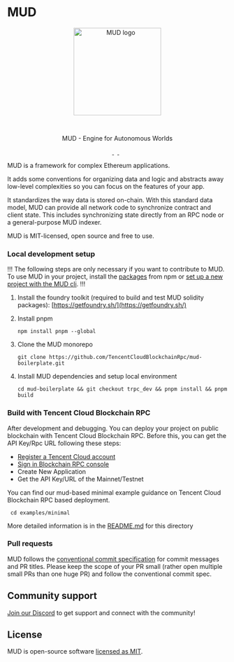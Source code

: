# MUD

<div align="center">
<img src="docs/public/logo512-black-w-background.png" width="200" style="margin: 0 0 30px 0;" alt="MUD logo" />
<p>MUD - Engine for Autonomous Worlds</p>
</div>

<p align="center">
  <a aria-label="license MIT" href="https://opensource.org/licenses/MIT">
    <img alt="" src="https://img.shields.io/badge/License-MIT-yellow.svg">
  </a>
  &nbsp;
  <a aria-label="test status" href="https://github.com/latticexyz/mud/actions/workflows/test.yml">
    <img alt="" src="https://github.com/latticexyz/mud/actions/workflows/test.yml/badge.svg?branch=main&event=push">
  </a>
  &nbsp;
  <a aria-label="docs status" href="https://github.com/latticexyz/mud/actions/workflows/docs.yml">
    <img alt="" src="https://github.com/latticexyz/mud/actions/workflows/docs.yml/badge.svg?branch=main&event=push">
  </a>
</p>

MUD is a framework for complex Ethereum applications.

It adds some conventions for organizing data and logic and abstracts away low-level complexities so you can focus on the features of your app.

It standardizes the way data is stored on-chain.
With this standard data model, MUD can provide all network code to synchronize contract and client state. This includes synchronizing state directly from an RPC node or a general-purpose MUD indexer.

MUD is MIT-licensed, open source and free to use.

### Local development setup

!!!
The following steps are only necessary if you want to contribute to MUD. To use MUD in your project, install the [packages](#packages) from npm or [set up a new project with the MUD cli](#quickstart).
!!!

1. Install the foundry toolkit (required to build and test MUD solidity packages): [https://getfoundry.sh/](https://getfoundry.sh/)

2. Install pnpm

   ```
   npm install pnpm --global
   ```

3. Clone the MUD monorepo

   ```
   git clone https://github.com/TencentCloudBlockchainRpc/mud-boilerplate.git
   ```

4. Install MUD dependencies and setup local environment

   ```
   cd mud-boilerplate && git checkout trpc_dev && pnpm install && pnpm build
   ```

### Build with Tencent Cloud Blockchain RPC

After development and debugging. You can deploy your project on public blockchain
with Tencent Cloud Blockchain RPC.
Before this, you can get the API Key/Rpc URL following these steps:

- [Register a Tencent Cloud account](https://www.tencentcloud.com/account/register)
- [Sign in Blockchain RPC console](https://console.tencentcloud.com/bcrpc/terminal)
- Create New Application
- Get the API Key/URL of the Mainnet/Testnet

You can find our mud-based minimal example guidance on
Tencent Cloud Blockchain RPC based deployment.

```
 cd examples/minimal
```

More detailed information is in the
[README.md](https://github.com/TencentCloudBlockchainRpc/mud-boilerplate/blob/trpc_dev/examples/minimal/README.md)
for this directory

### Pull requests

MUD follows the [conventional commit specification](https://www.conventionalcommits.org/en/v1.0.0/) for commit messages and PR titles. Please keep the scope of your PR small (rather open multiple small PRs than one huge PR) and follow the conventional commit spec.

## Community support

[Join our Discord](https://lattice.xyz/discord) to get support and connect with the community!

## License

MUD is open-source software [licensed as MIT](LICENSE).
